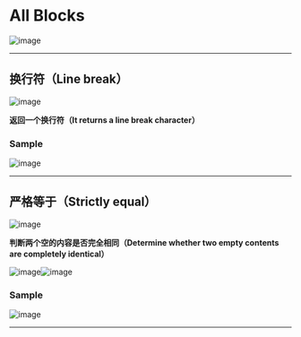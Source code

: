 # All Blocks
![image](https://github.com/user-attachments/assets/d375a004-d22e-4059-9cae-3bd44a446b2b)

---

## 换行符（Line break）
![image](https://github.com/user-attachments/assets/3158199c-3611-474e-9a9c-3c41ff92fdee)

**返回一个换行符（It returns a line break character）**
### Sample
![image](https://github.com/user-attachments/assets/a93d869b-615c-4613-b53d-ab9e92042884)

---

## 严格等于（Strictly equal）
![image](https://github.com/user-attachments/assets/c6310905-a64e-4ef8-b402-6238613b183d)

**判断两个空的内容是否完全相同（Determine whether two empty contents are completely identical）**

![image](https://github.com/user-attachments/assets/7a074d65-69d6-49df-baa0-3b6a73216c44)![image](https://github.com/user-attachments/assets/5135b3ad-5634-41b8-8dc2-f0e768ebef7c)
### Sample
![image](https://github.com/user-attachments/assets/1a715dd1-7215-4d1d-9ee2-a550b6ba10c6)

---
